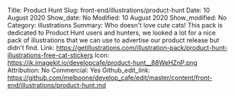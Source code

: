 Title: Product Hunt
Slug: front-end/illustrations/product-hunt
Date: 10 August 2020
Show_date: No
Modified: 10 August 2020
Show_modified: No
Category: illustrations
Summary: Who doesn't love cute cats! This pack is dedicated to Product Hunt users and hunters, we looked a lot for a nice pack of illustrations that we can use to advertise our product release but didn't find.
Link: https://getillustrations.com/illustration-pack/product-hunt-illustrations-free-cat-stickers
Icon: https://ik.imagekit.io/developcafe/product-hunt__88WeHZnP.png
Attribution: No
Commercial: Yes
Github_edit_link: https://github.com/melboone/develop_cafe/edit/master/content/front-end/illustrations/product-hunt.md